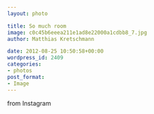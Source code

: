 ```yaml
---
layout: photo

title: So much room
image: c0c45b6eeea211e1ad8e22000a1cdbb8_7.jpg
author: Matthias Kretschmann

date: 2012-08-25 10:50:58+00:00
wordpress_id: 2409
categories:
- photos
post_format:
- Image
---
```


from Instagram  

